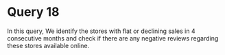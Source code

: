 # Query 18

In this query, We identify the stores with flat or declining sales in 4 consecutive months and check if there are any negative reviews regarding these stores available online.
